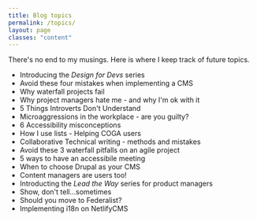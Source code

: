 ```yaml
---
title: Blog topics
permalink: /topics/
layout: page
classes: "content"
---
```


There's no end to my musings. Here is where I keep track of future topics.

* Introducing the _Design for Devs_ series
* Avoid these four mistakes when implementing a CMS
* Why waterfall projects fail
* Why project managers hate me - and why I'm ok with it
* 5 Things Introverts Don't Understand
* Microaggressions in the workplace - are you guilty?
* 6 Accessibility misconceptions
* How I use lists - Helping COGA users
* Collaborative Technical writing - methods and mistakes
* Avoid these 3 waterfall pitfalls on an agile project
* 5 ways to have an accessibile meeting
* When to choose Drupal as your CMS
* Content managers are users too!
* Introducting the _Lead the Way_ series for product managers
* Show, don't tell...sometimes
* Should you move to Federalist?
* Implementing i18n on NetlifyCMS
